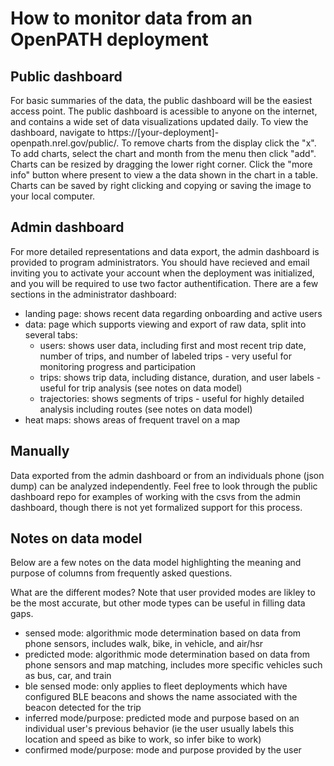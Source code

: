 # How to monitor data from an OpenPATH deployment

## Public dashboard
For basic summaries of the data, the public dashboard will be the easiest access point. The public dashboard is acessible to anyone on the internet, and contains a wide set of data visualizations updated daily. To view the dashboard, navigate to https://[your-deployment]-openpath.nrel.gov/public/. To remove charts from the display click the "x". To add charts, select the chart and month from the menu then click "add". Charts can be resized by dragging the lower right corner. Click the "more info" button where present to view a the data shown in the chart in a table. Charts can be saved by right clicking and copying or saving the image to your local computer. 

## Admin dashboard
For more detailed representations and data export, the admin dashboard is provided to program administrators. You should have recieved and email inviting you to activate your account when the deployment was initialized, and you will be required to use two factor authentification. There are a few sections in the administrator dashboard:
- landing page: shows recent data regarding onboarding and active users
- data: page which supports viewing and export of raw data, split into several tabs:
  - users: shows user data, including first and most recent trip date, number of trips, and number of labeled trips - very useful for monitoring progress and participation
  - trips: shows trip data, including distance, duration, and user labels - useful for trip analysis (see notes on data model)
  - trajectories: shows segments of trips - useful for highly detailed analysis including routes (see notes on data model)
- heat maps: shows areas of frequent travel on a map

## Manually
Data exported from the admin dashboard or from an individuals phone (json dump) can be analyzed independently. Feel free to look through the public dashboard repo for examples of working with the csvs from the admin dashboard, though there is not yet formalized support for this process. 

## Notes on data model
Below are a few notes on the data model highlighting the meaning and purpose of columns from frequently asked questions.

What are the different modes?
Note that user provided modes are likley to be the most accurate, but other mode types can be useful in filling data gaps.
- sensed mode: algorithmic mode determination based on data from phone sensors, includes walk, bike, in vehicle, and air/hsr
- predicted mode: algorithmic mode determination based on data from phone sensors and map matching, includes more specific vehicles such as bus, car, and train
- ble sensed mode: only applies to fleet deployments which have configured BLE beacons and shows the name associated with the beacon detected for the trip
- inferred mode/purpose: predicted mode and purpose based on an individual user's previous behavior (ie the user usually labels this location and speed as bike to work, so infer bike to work)
- confirmed mode/purpose: mode and purpose provided by the user
